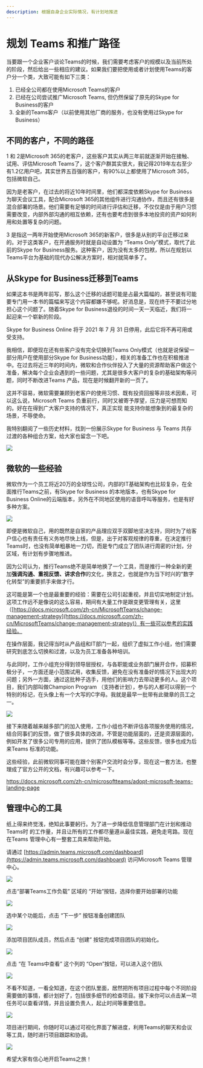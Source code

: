 ```yaml
---
description: 根据自身企业实际情况，有计划地推进
---
```


# 规划 Teams 和推广路径

当要跟一个企业客户谈论Teams的时候，我们需要考虑客户的规模以及当前所处的阶段，然后给出一些相应的建议。如果我们要把使用或者计划使用Teams的客户分一个类，大致可能有如下三类：

1. 已经全公司都在使用Microsoft Teams的客户
2. 已经在公司尝试推广Microsoft Teams, 但仍然保留了原先的Skype for Business的客户
3. 全新的Teams客户（以前使用其他厂商的服务，也没有使用过Skype for Business）

## 不同的客户，不同的路径

1 和 2是Microsoft 365的老客户，这些客户其实从两三年前就逐渐开始在接触、试用、评估Microsoft Teams了，这个客户群其实很大，我记得2019年左右至少有1.2亿用户吧，其实世界五百强的客户，有90%以上都使用了Microsoft 365，包括微软自己。

因为是老客户，在过去的将近10年时间里，他们都深度依赖Skype for Business为聊天会议工具，配合Microsoft 365的其他组件进行沟通协作，而且还有很多是混合部署的场景。他们需要有足够的时间进行评估和迁移，不仅仅是由于用户习惯需要改变，内部外部沟通的相互依赖，还有也要考虑到很多本地投资的资产如何利用和处置等复杂的问题。

3 是指这一两年开始使用Microsoft 365的新客户，很多是从别的平台迁移过来的。对于这类客户，在开通服务时就是自动设置为 “Teams Only”模式，取代了此前的Skype for Business服务。这种客户，因为没有太多的包袱，所以在规划以Teams平台为基础的现代办公解决方案时，相对就简单多了。

## 从Skype for Business迁移到Teams

如果这本书是两年前写，那么这个迁移的话题可能是占最大篇幅的，甚至说有可能要专门用一本书的篇幅来写这个内容都嫌不够呢。好消息是，现在终于不要过分地担心这个问题了。随着Skype for Business退役的时间一天一天临近，我们将一起迎来一个崭新的阶段。


Skype for Business Online 将于 2021 年 7 月 31 日停用，此后它将不再可用或受支持。


我相信，即便现在还有些客户没有完全切换到Teams Only模式（也就是说保留一部分用户在使用部分Skype for Business功能），相关的准备工作也在积极推进中。在过去将近三年的时间内，微软和合作伙伴投入了大量的资源帮助客户做这个准备，解决每个企业会遇到的一些问题，尤其是很多大客户的复杂的基础架构等问题，同时不断改进Teams 产品，现在是时候翻开新的一页了。

这并不容易，微软需要兼顾到老客户的使用习惯、既有投资回报等非技术因素，可以这么说，Microsoft Teams 负重前行，同时又被寄予厚望，压力是可想而知的。好在在得到广大客户支持的情况下，真正实现 能支持你能想象到的最复杂的场景，不辱使命。

我特别翻阅了一些历史材料，找到一份展示Skype for Business 与 Teams 共存过渡的各种组合方案，给大家也留念一下吧。

![](<../.gitbook/assets/图片 246.png>)

## 微软的一些经验

微软作为一个员工将近20万的全球性公司，内部的IT基础架构也比较复杂，在全面推行Teams之前，有Skype for Business 的本地版本，也有Skype for Business Online的云端版本，另外在不同地区使用的语音呼叫等服务，也是有好多种方案。

![](<../.gitbook/assets/图片 247.png>)

即便是微软自己，用的既然是自家的产品理应双手双脚地坚决支持，同时为了给客户信心也有责任有义务地尽快上线，但是，出于对客观规律的尊重，在决定推行Teams时，也没有简单粗暴地一刀切，而是专门成立了团队进行周密的计划，分区域，有计划有步骤地推进。

因为公司认为，推行Teams绝不是简单地换了一个工具，而是推行一种全新的更加**强调沟通、重视反馈、讲求合作**的文化，换言之，也就是作为当下时兴的“数字化转型”的重要抓手来做才行。

这可能是第一个也是最重要的经验：需要在公司引起重视，并且切实地制定计划。这项工作远不是像说的这么容易，期间有大量工作是跟变更管理有关，这里（[https://docs.microsoft.com/zh-cn/MicrosoftTeams/change-management-strategy](https://docs.microsoft.com/zh-cn/MicrosoftTeams/change-management-strategy)）有一些可以参考的实践经验。

在操作层面，我记得当时从产品组和IT部门一起，组织了虚拟工作小组，他们需要研究到底怎么切换和过渡，以及为员工准备各种培训。

与此同时，工作小组充分得到领导层授权，与各职能或业务部门展开合作，招募积极分子，一方面还是小范围试用，收集反馈，避免在没有准备好的情况下出现大的问题；另外一方面，通过这批种子选手，用他们的影响力去带动更多的人。这个项目，我们内部叫做Champion Program （支持者计划），参与的人都可以得到一个特别的标记，在头像上有一个大写的C字母。我就是最早一批带有此徽章的员工之一。

![](<../.gitbook/assets/图片 248.png>)

接下来随着越来越多部门的加入使用，工作小组也不断评估各项服务使用的情况，结合同事们的反馈，做了很多具体的改进，不管是功能层面的，还是资源层面的，例如开发了很多公司专用的应用，提供了团队模板等等。这些反馈，很多也成为后来Teams 标准的功能。

这些经验，此前微软同事可能在跟个别客户交流时会分享，现在这一套方法，也整理成了官方公开的文档，有兴趣可以参考一下。

<https://docs.microsoft.com/zh-cn/microsoftteams/adopt-microsoft-teams-landing-page>

## 管理中心的工具

纸上得来终觉浅，绝知此事要躬行。为了进一步降低信息管理部门在计划和推动Teams时 的工作量，并且让所有的工作都尽量遵从最佳实践，避免走弯路。现在在Teams 管理中心有一整套工具来帮助开始。

请通过 [https://admin.teams.microsoft.com/dashboard](https://admin.teams.microsoft.com/dashboard) 访问Microsoft Teams 管理中心。

![](<../.gitbook/assets/图片 250.png>)

点击“部署Teams工作负载” 区域的 “开始”按钮，选择你要开始部署的功能

![](<../.gitbook/assets/图片 251.png>)

选中某个功能后，点击 “下一步” 按钮准备创建团队

![](<../.gitbook/assets/图片 252.png>)

添加项目团队成员，然后点击 “创建” 按钮完成项目团队的初始化。

![](<../.gitbook/assets/图片 253.png>)

点击 “在 Teams中查看” 这个列的 “Open”按钮，可以进入这个团队

![](<../.gitbook/assets/图片 255.png>)

不看不知道，一看全知道，在这个团队里面，居然把所有项目过程中每个不同阶段需要做的事情，都计划好了，包括很多细节的检查项目。接下来你可以点击某一项任务可以查看详情，并且设置负责人，起止时间等重要信息。

![](<../.gitbook/assets/图片 256.png>)

项目进行期间，你随时可以通过可视化界面了解进度，利用Teams的聊天和会议等工具，随时进行项目跟踪和协调。

![](<../.gitbook/assets/图片 257.png>)



希望大家有信心地开启Teams之旅！
